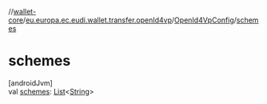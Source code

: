 //[wallet-core](../../../index.md)/[eu.europa.ec.eudi.wallet.transfer.openId4vp](../index.md)/[OpenId4VpConfig](index.md)/[schemes](schemes.md)

# schemes

[androidJvm]\
val [schemes](schemes.md): [List](https://kotlinlang.org/api/latest/jvm/stdlib/kotlin-stdlib/kotlin.collections/-list/index.html)&lt;[String](https://kotlinlang.org/api/latest/jvm/stdlib/kotlin-stdlib/kotlin/-string/index.html)&gt;
